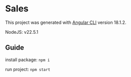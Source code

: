 # Sales

This project was generated with [Angular CLI](https://github.com/angular/angular-cli) version 18.1.2.

NodeJS: v22.5.1

## Guide

install package: `npm i`

run project: `npm start`




